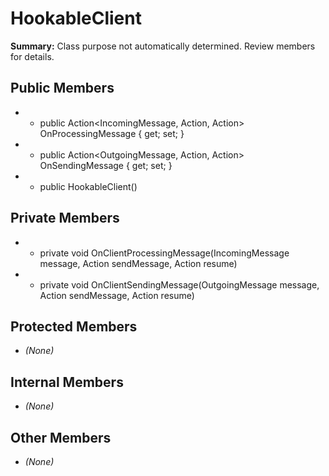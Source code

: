 # HookableClient

**Summary:** Class purpose not automatically determined. Review members for details.

## Public Members
- - public Action<IncomingMessage, Action<OutgoingMessage>, Action> OnProcessingMessage { get; set; }
- - public Action<OutgoingMessage, Action<OutgoingMessage>, Action> OnSendingMessage { get; set; }
- - public HookableClient()

## Private Members
- - private void OnClientProcessingMessage(IncomingMessage message, Action<OutgoingMessage> sendMessage, Action resume)
- - private void OnClientSendingMessage(OutgoingMessage message, Action<OutgoingMessage> sendMessage, Action resume)

## Protected Members
- *(None)*

## Internal Members
- *(None)*

## Other Members
- *(None)*
